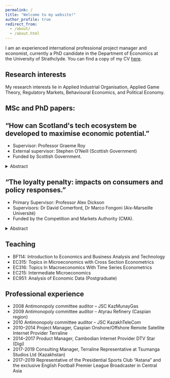 ```yaml
---
permalink: / 
title: "Welcome to my website!"
author_profile: true
redirect_from: 
  - /about/
  - /about.html
---
```



I am an experienced international professional project manager and economist, currently a PhD candidate in the Department of Economics at the University of Strathclyde.
You can find a copy of my CV [here](https://yurizhukov.github.io/files/Zhukov-CV-November-2024.pdf).


Research interests
------

My research interests lie in Applied Industrial Organisation, Applied Game Theory, Regulatory Markets, Behavioural Economics, and Political Economy.


MSc and PhD papers:
------

“How can Scotland's tech ecosystem be developed to maximise economic potential.”
------
- Supervisor: Professor Graeme Roy 
- External supervisor: Stephen O’Neill (Scottish Government)
- Funded by Scottish Government.

<details>
  <summary>Abstract</summary>
  <p><span style="font-size: 0.8em;">In this paper I clarify the theoretical background of what “tech ecosystem” means and how a business ecosystem approach can be used in the tech industry. I outline the main actors of the tech ecosystem: (1) enterprises and entrepreneurs; (2) accelerators and incubators; (3) educational bodies; (4) sources of finance and funding; (5) policymakers. All these actors co-exist in the environment of the tech ecosystem and, as part of it, have an impact on each other. I draw attention to high growth firms, also known as the scaleups, which are the largest contributors to economic growth. As a result of this theoretical background analysis, a better understanding of Scotland’s tech ecosystem has been achieved, and an explicit mind map has been built. </span></p>
  <p><span style="font-size: 0.8em;">I review case studies from other regions to understand what kind of best practices could be applied to improve Scotland’s tech ecosystem. Then I provide twelve policy recommendations which I suggest for consideration in the long-term strategic plan of the development of Scotland’s ecosystem.</span></p>
</details>



“The loyalty penalty: impacts on consumers and policy responses.”
------
- Primary Supervisor: Professor Alex Dickson 
- Supervisors: Dr David Comerford, Dr Marco Fongoni (Aix-Marseille Université)
- Funded by the Competition and Markets Authority (CMA).

<details>
  <summary>Abstract</summary>
  <p><span style="font-size: 0.8em;">This thesis investigates the loyalty penalty, its impact on consumers, and potential policy responses across four chapters. It also contributes to ongoing debates between policymakers and businesses regarding the loyalty penalty. </span></p>
  <p><span style="font-size: 0.8em;">In the introductory chapter, I provide an overview of the regulatory and academic literature and the general concepts used in this thesis to investigate the loyalty penalty. </span></p>
  <p><span style="font-size: 0.8em;">The second chapter presents a theoretical model to explain the loyalty penalty. I use a classic framework that distinguishes between shoppers and non-shoppers, extending it into two periods. In each period, two firms compete on price. In the first period, firms set a base price, which remains constant across both periods, and in the second period, they set a renewal price. A consumer who ends up paying the renewal price in the second period is subject to the loyalty penalty. The difference between the renewal and base prices demonstrates how the loyalty penalty can arise from low consumer engagement, leading to its persistence in equilibrium. </span></p>
  <p><span style="font-size: 0.8em;">In the third chapter, I analyse a duopoly with three types of consumers. Using a framework similar to that employed by regulators, which distinguishes between savvy shoppers, average consumers, and vulnerable consumers, I assess the effects of the loyalty penalty on these groups, particularly vulnerable consumers, and explore how firms adjust their pricing decisions based on the presence of various consumer types in the market. Additionally, this chapter contributes to the discussion among policymakers on understanding and defining consumer vulnerability. </span></p>
  <p><span style="font-size: 0.8em;">The final chapter examines the policy responses implemented by regulators, including Ofcom, Ofgem, and the FCA, to mitigate the loyalty penalty through the lens of the models developed in Chapter 2 and Chapter 3. These policies include banning the loyalty penalty, imposing price caps, introducing social tariffs, and promoting educational initiatives. The chapter evaluates these policies, and concludes that some policy responses can have unintended consequences, requiring careful scrutiny, and concludes that policies should aim to protect consumers without undermining market competitiveness. </span></p>
  </details>

  

Teaching
------
- BF114: Introduction to Economics and Business Analysis and Technology
- EC315: Topics in Microeconomics with Cross Section Econometrics
- EC316: Topics In Macroeconomics With Time Series Econometrics
- EC215: Intermediate Microeconomics
- EC951: Analysis of Economic Data (Postgraduate) 


Professional experience
------
- 2008 Antimonopoly committee auditor – JSC KazMunayGas
- 2009 Antimonopoly committee auditor – Atyrau Refinery (Caspian region)
- 2010 Antimonopoly committee auditor – JSC KazakhTeleCom
- 2010–2014 Project Manager, Caspian Onshore/Offshore Remote Satellite Internet Provider Terraline
- 2014–2017 Product Manager, Cambodian Internet Provider DTV Star (Digi)
- 2017-2019 Consulting Manager, Terraline Representative at Tsumanga Studios Ltd (Kazakhstan)
- 2017–2019 Representative of the Presidential Sports Club “Astana” and the exclusive English Football Premier League Broadcaster in Central Asia